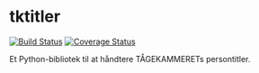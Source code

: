 # tktitler

[![Build Status](https://travis-ci.org/TK-IT/tktitler.svg?branch=master)](https://travis-ci.org/TK-IT/tktitler)
[![Coverage Status](https://coveralls.io/repos/github/TK-IT/tktitler/badge.svg?branch=master)](https://coveralls.io/github/TK-IT/tktitler?branch=master)

Et Python-bibliotek til at håndtere TÅGEKAMMERETs persontitler.
